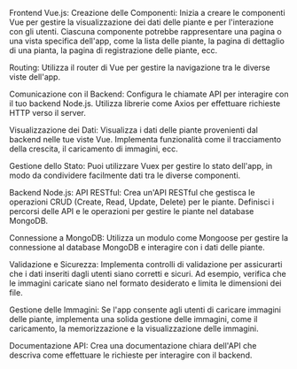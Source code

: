 Frontend Vue.js:
Creazione delle Componenti:
Inizia a creare le componenti Vue per gestire la visualizzazione dei dati delle piante e per l'interazione con gli utenti. Ciascuna componente potrebbe rappresentare una pagina o una vista specifica dell'app, come la lista delle piante, la pagina di dettaglio di una pianta, la pagina di registrazione delle piante, ecc.

Routing:
Utilizza il router di Vue per gestire la navigazione tra le diverse viste dell'app.

Comunicazione con il Backend:
Configura le chiamate API per interagire con il tuo backend Node.js. Utilizza librerie come Axios per effettuare richieste HTTP verso il server.

Visualizzazione dei Dati:
Visualizza i dati delle piante provenienti dal backend nelle tue viste Vue. Implementa funzionalità come il tracciamento della crescita, il caricamento di immagini, ecc.

Gestione dello Stato:
Puoi utilizzare Vuex per gestire lo stato dell'app, in modo da condividere facilmente dati tra le diverse componenti.

Backend Node.js:
API RESTful:
Crea un'API RESTful che gestisca le operazioni CRUD (Create, Read, Update, Delete) per le piante. Definisci i percorsi delle API e le operazioni per gestire le piante nel database MongoDB.

Connessione a MongoDB:
Utilizza un modulo come Mongoose per gestire la connessione al database MongoDB e interagire con i dati delle piante.

Validazione e Sicurezza:
Implementa controlli di validazione per assicurarti che i dati inseriti dagli utenti siano corretti e sicuri. Ad esempio, verifica che le immagini caricate siano nel formato desiderato e limita le dimensioni dei file.

Gestione delle Immagini:
Se l'app consente agli utenti di caricare immagini delle piante, implementa una solida gestione delle immagini, come il caricamento, la memorizzazione e la visualizzazione delle immagini.

Documentazione API:
Crea una documentazione chiara dell'API che descriva come effettuare le richieste per interagire con il backend.